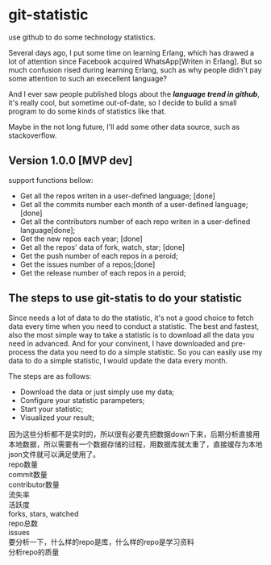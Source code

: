 git-statistic
=============

use github to do some technology statistics.

Several days ago, I put some time on learning Erlang, which has drawed a lot of attention since Facebook acquired WhatsApp[Writen in Erlang]. But so much confusion rised during learning Erlang, such as why people didn't pay some attention to such an execellent language?

And I ever saw people published blogs about the ***language trend in github***, it's really cool, but sometime out-of-date, so I decide to build a small program to do some kinds of statistics like that.
 
Maybe in the not long future, I'll add some other data source, such as stackoverflow. 


Version 1.0.0 [MVP dev]
-----
support functions bellow:   

- Get all the repos writen in a user-defined language; [done]
- Get all the commits number each month of a user-defined language; [done]
- Get all the contributors number of each repo writen in a user-defined language[done];  
- Get the new repos each year; [done] 
- Get all the repos' data of fork, watch, star; [done]
- Get the push number of each repos in a peroid;
- Get the issues number of a repos;[done]
- Get the release number of each repos in a peroid;


The steps to use git-statis to do your statistic  
----- 
Since needs a lot of data to do the statistic, it's not a good choice to fetch data every time when you need to conduct a statistic. The best and fastest, also the most simple way to take a statistic is to download all the data you need in advanced. And for your convinent, I have downloaded and pre-process the data you need to do a simple statistic. So you can easily use my data to do a simple statistic, I would update the data every month.  

The steps are as follows:    

- Download the data or just simply use my data;
- Configure your statistic parampeters;
- Start your statistic;
- Visualized your result; 


因为这些分析都不是实时的，所以很有必要先把数据down下来，后期分析直接用本地数据，所以需要有一个数据存储的过程，用数据库就太重了，直接缓存为本地json文件就可以满足使用了。   
repo数量   
commit数量   
contributor数量   
流失率   
活跃度   
forks, stars, watched   
repo总数   
issues   
要分析一下，什么样的repo是库，什么样的repo是学习资料   
分析repo的质量   
